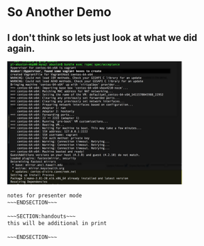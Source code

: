 <!SLIDE>
# So Another Demo #
## I don't think so lets just look at what we did again. ##

<img src='../_images/beaker_screenshot_test.png' width='80%' />

~~~SECTION:notes~~~
notes for presenter mode
~~~ENDSECTION~~~

~~~SECTION:handouts~~~
this will be additional in print

~~~ENDSECTION~~~

